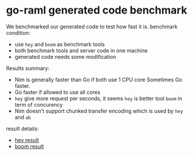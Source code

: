 # go-raml generated code benchmark

We benchmarked our generated code to test how fast it is.
benchmark condition:
- use `hey` and `boom` as benchmark tools
- both benchmark tools and server code in one machine
- generated code needs some modification


Results summary:
- Nim is generally faster than Go if both use 1 CPU core
  Sometimes Go faster.
- Go faster if allowed to use all cores
- `hey` give more request per seconds, it seems `hey` is better tool `boom`
  in term of concurency
- Nim doesn't support chunked transfer encoding which is used by `hey` and `ab`

result details:
- [hey result](./results.hey.md)
- [boom result](./results.boom.md)
